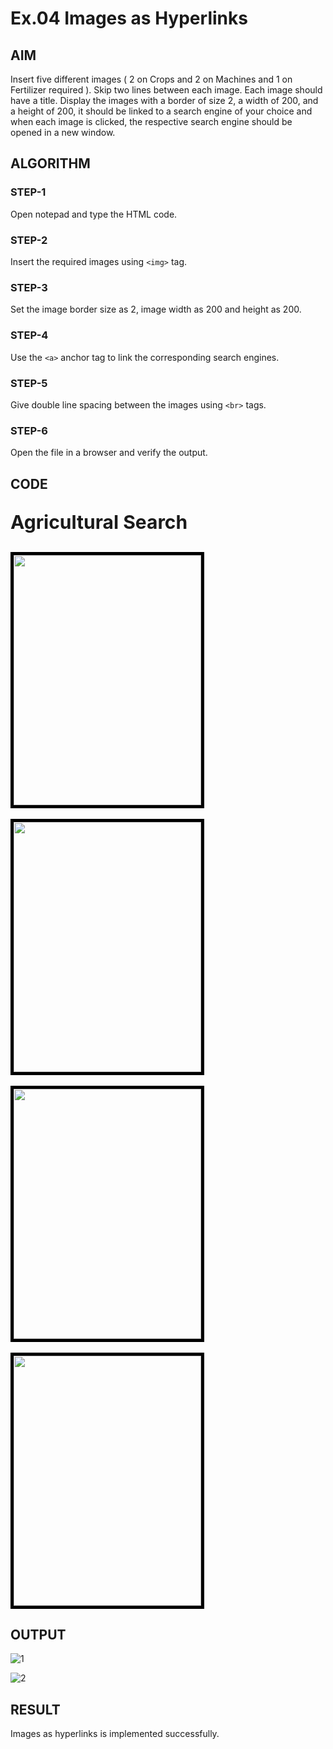 # Ex.04 Images as Hyperlinks
## AIM
  Insert five different images ( 2 on Crops and 2 on Machines and 1 on Fertilizer required ). 
  Skip two lines between each image. Each image should have a title. 
  Display the images with a border of size 2, a width of 200, and a height of 200, 
  it should be linked to a search engine of your choice and when each image is clicked, 
  the respective search engine should be opened in a new window.

## ALGORITHM
### STEP-1
  Open notepad and type the HTML code.

### STEP-2
  Insert the required images using ```<img>``` tag.

### STEP-3
  Set the image border size as 2, image width as 200 and height as 200.

### STEP-4
  Use the ```<a>``` anchor tag to link the corresponding search engines.  

### STEP-5
  Give double line spacing between the images using ```<br>``` tags.
  
### STEP-6
  Open the file in a browser and verify the output.
  
## CODE
<html>
<head>
</head>
<body>
<p style="font-size:30px"><b>Agricultural Search</b></p>
<a href="https://milnepublishing.geneseo.edu/botany/chapter/rice/">
<img style="border:5px solid black;"src="/home/sec/Downloads/rice crop"width=300" height="400"><br>
<br>
<a href="https://en.wikipedia.org/wiki/Wheat">
<img style="border:5px solid black;"src="/home/sec/Downloads/wheat.jpeg"width=300" height="400"><br>
<br>
<a href=https://www.zzhuayo.com/product/mini-plough/">
<img style="border:5px solid black;"src="/home/sec/Downloads/mini plough.jpeg"width=300" height="400"><br>
<br>
<a href=https://en.wikipedia.org/wiki/Fertilizer'>
<img style="border:5px solid black;"src="/home/sec/Downloads/fertilizer farm.jpeg"width=300" height="400"><br>
</a>
</body>
</html>

## OUTPUT

![1](https://github.com/Shalini-Rajan/Ex04_Web-Design/assets/128398163/d665bf0d-5de9-4dcb-8cba-1f2fe444df2c)

![2](https://github.com/Shalini-Rajan/Ex04_Web-Design/assets/128398163/d5512dce-521d-418a-91fc-a2e42d2500cc)
                                           

## RESULT
 Images as hyperlinks is implemented successfully.

